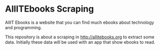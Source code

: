 # AllITEbooks Scraping

AllIT Ebooks is a website that you can find much ebooks about technology and programming.

This repository is about a scraping in http://allitebooks.org to extract some data. Initially these data will be used with an app that show ebooks to read.

